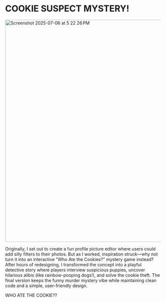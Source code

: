 # COOKIE SUSPECT MYSTERY!

<img width="718" alt="Screenshot 2025-07-06 at 5 22 26 PM" src="https://github.com/user-attachments/assets/89dd9981-3ce9-44d0-ba1b-6920ba43c00c" />



Originally, I set out to create a fun profile picture editor where users could add silly filters to their photos. But as I worked, inspiration struck—why not turn it into an interactive "Who Ate the Cookies?" mystery game instead? After hours of redesigning, I transformed the concept into a playful detective story where players interview suspicious puppies, uncover hilarious alibis (like rainbow-pooping dogs!), and solve the cookie theft. The final version keeps the funny murder mystery vibe while maintaining clean code and a simple, user-friendly design. 


WHO ATE THE COOKIE??
